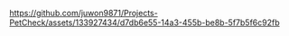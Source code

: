 

https://github.com/juwon9871/Projects-PetCheck/assets/133927434/d7db6e55-14a3-455b-be8b-5f7b5f6c92fb

